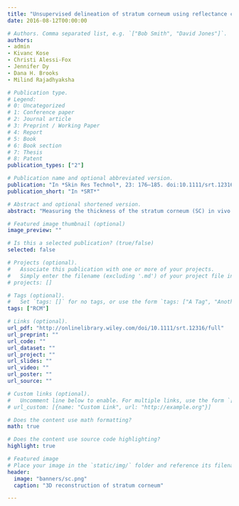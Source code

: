```yaml
---
title: "Unsupervised delineation of stratum corneum using reflectance confocal microscopy and spectral clustering"
date: 2016-08-12T00:00:00

# Authors. Comma separated list, e.g. `["Bob Smith", "David Jones"]`.
authors:
- admin
- Kivanc Kose
- Christi Alessi-Fox
- Jennifer Dy
- Dana H. Brooks
- Milind Rajadhyaksha

# Publication type.
# Legend:
# 0: Uncategorized
# 1: Conference paper
# 2: Journal article
# 3: Preprint / Working Paper
# 4: Report
# 5: Book
# 6: Book section
# 7: Thesis
# 8: Patent
publication_types: ["2"]

# Publication name and optional abbreviated version.
publication: "In *Skin Res Technol*, 23: 176–185. doi:10.1111/srt.12316"
publication_short: "In *SRT*"

# Abstract and optional shortened version.
abstract: "Measuring the thickness of the stratum corneum (SC) in vivo is often required in pharmacological, dermatological, and cosmetological studies. Reflectance confocal microscopy (RCM) offers a non-invasive imaging-based approach. However, RCM-based measurements currently rely on purely visual analysis of images, which is time-consuming and suffers from inter-user subjectivity. We developed an unsupervised segmentation algorithm that can automatically delineate the SC layer in stacks of RCM images of human skin. We represent the unique textural appearance of SC layer using complex wavelet transform and distinguish it from deeper granular layers of skin using spectral clustering. Moreover, through localized processing in a matrix of small areas (called ‘tiles’), we obtain lateral variation of SC thickness over the entire field of view. On a set of 15 RCM stacks of normal human skin, our method estimated SC thickness with a mean error of 5.4 ± 5.1 μm compared to the ‘ground truth’ segmentation obtained from a clinical expert. Our algorithm provides a non-invasive RCM imaging-based solution which is automated, rapid, objective, and repeatable."

# Featured image thumbnail (optional)
image_preview: ""

# Is this a selected publication? (true/false)
selected: false

# Projects (optional).
#   Associate this publication with one or more of your projects.
#   Simply enter the filename (excluding '.md') of your project file in `content/project/`.
# projects: []

# Tags (optional).
#   Set `tags: []` for no tags, or use the form `tags: ["A Tag", "Another Tag"]` for one or more tags.
tags: ["RCM"]

# Links (optional).
url_pdf: "http://onlinelibrary.wiley.com/doi/10.1111/srt.12316/full"
url_preprint: ""
url_code: ""
url_dataset: ""
url_project: ""
url_slides: ""
url_video: ""
url_poster: ""
url_source: ""

# Custom links (optional).
#   Uncomment line below to enable. For multiple links, use the form `[{...}, {...}, {...}]`.
# url_custom: [{name: "Custom Link", url: "http://example.org"}]

# Does the content use math formatting?
math: true

# Does the content use source code highlighting?
highlight: true

# Featured image
# Place your image in the `static/img/` folder and reference its filename below, e.g. `image: "example.jpg"`.
header:
  image: "banners/sc.png"
  caption: "3D reconstruction of stratum corneum"

---
```


